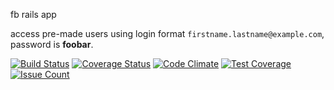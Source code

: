 fb rails app

access pre-made users using login format `firstname.lastname@example.com`, password is **foobar**.

[![Build Status](https://travis-ci.org/sic-f/fb.svg?branch=master)](https://travis-ci.org/sic-f/fb)
[![Coverage Status](https://coveralls.io/repos/github/sic-f/fb/badge.svg?branch=master)](https://coveralls.io/github/sic-f/fb?branch=master)
[![Code Climate](https://codeclimate.com/github/sic-f/fb/badges/gpa.svg)](https://codeclimate.com/github/sic-f/fb)
[![Test Coverage](https://codeclimate.com/github/sic-f/fb/badges/coverage.svg)](https://codeclimate.com/github/sic-f/fb/coverage)
[![Issue Count](https://codeclimate.com/github/sic-f/fb/badges/issue_count.svg)](https://codeclimate.com/github/sic-f/fb)
